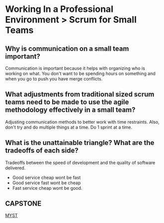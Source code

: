 # Working In a Professional Environment > Scrum for Small Teams

## Why is communication on a small team important?

Communication is important because it helps with organizing who is working on what. You don't want to be spending hours on something and when you go to push you have merge conflicts. 

## What adjustments from traditional sized scrum teams need to be made to use the agile methodology effectively in a small team?

Adjusting communication methods to better work with time restraints. Also, don't try and do multiple things at a time. Do 1 sprint at a time. 

## What is the unattainable triangle? What are the tradeoffs of each side?

Tradeoffs between the speed of development and the quality of software delivered. 

* Good service cheap wont be fast
* Good service fast wont be cheap
* Fast service cheap wont be good. 

## CAPSTONE

[MYST](https://github.com/JoshuaSMoore/Myst)